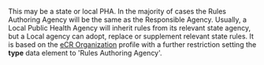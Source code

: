 This may be a state or local PHA. In the majority of cases the Rules Authoring Agency will be the same as the Responsible Agency. Usually, a Local Public Health Agency will inherit rules from its relevant state agency, but a Local agency can adopt, replace or supplement relevant state rules. It is based on the [eCR Organization]({{site.data.fhir.ver.hl7fhirusphlibrary}}/StructureDefinition-us-ph-organization.html) profile with a further restriction setting the **type** data element to 'Rules Authoring Agency'.